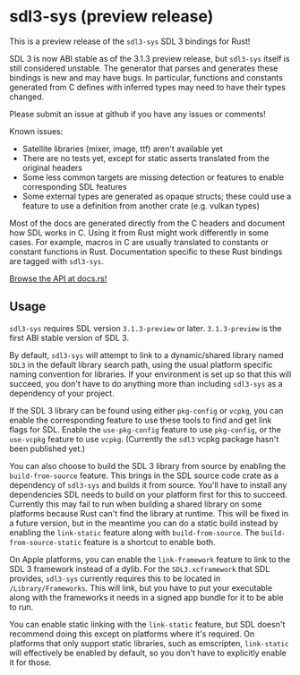 # sdl3-sys (preview release)

This is a preview release of the `sdl3-sys` SDL 3 bindings for Rust!

SDL 3 is now ABI stable as of the 3.1.3 preview release, but `sdl3-sys` itself
is still considered unstable. The generator that parses and generates these
bindings is new and may have bugs. In particular, functions and constants
generated from C defines with inferred types may need to have their types
changed.

Please submit an issue at github if you have any issues or comments!

Known issues:
- Satellite libraries (mixer, image, ttf) aren't available yet
- There are no tests yet, except for static asserts translated from the
  original headers
- Some less common targets are missing detection or features to enable
  corresponding SDL features
- Some external types are generated as opaque structs; these could use a
  feature to use a definition from another crate (e.g. vulkan types)

<div class="warning">

Most of the docs are generated directly from the C headers and document how
SDL works in C. Using it from Rust might work differently in some cases.
For example, macros in C are usually translated to constants or constant
functions in Rust. Documentation specific to these Rust bindings are tagged
with `sdl3-sys`.

</div>

[Browse the API at docs.rs!](https://docs.rs/sdl3-sys)

## Usage

`sdl3-sys` requires SDL version `3.1.3-preview` or later. `3.1.3-preview` is
the first ABI stable version of SDL 3.

By default, `sdl3-sys` will attempt to link to a dynamic/shared library named
`SDL3` in the default library search path, using the usual platform specific naming
convention for libraries. If your environment is set up so that this will succeed,
you don't have to do anything more than including `sdl3-sys` as a dependency of
your project.

If the SDL 3 library can be found using either `pkg-config` or `vcpkg`, you can
enable the corresponding feature to use these tools to find and get link flags
for SDL. Enable the `use-pkg-config` feature to use `pkg-config`, or the
`use-vcpkg` feature to use `vcpkg`. (Currently the `sdl3` vcpkg package hasn't
been published yet.)

You can also choose to build the SDL 3 library from source by enabling the
`build-from-source` feature. This brings in the SDL source code crate as a
dependency of `sdl3-sys` and builds it from source. You'll have to install
any dependencies SDL needs to build on your platform first for this to succeed.
Currently this may fail to run when building a shared library on some platforms
because Rust can't find the library at runtime. This will be fixed in a future
version, but in the meantime you can do a static build instead by enabling the
`link-static` feature along with `build-from-source`. The `build-from-source-static`
feature is a shortcut to enable both.

On Apple platforms, you can enable the `link-framework` feature to link to the
SDL 3 framework instead of a dylib. For the `SDL3.xcframework` that SDL provides,
`sdl3-sys` currently requires this to be located in `/Library/Frameworks`.
This will link, but you have to put your executable along with the frameworks it
needs in a signed app bundle for it to be able to run.

You can enable static linking with the `link-static` feature, but SDL doesn't
recommend doing this except on platforms where it's required. On platforms that
only support static libraries, such as emscripten, `link-static` will effectively
be enabled by default, so you don't have to explicitly enable it for those.

